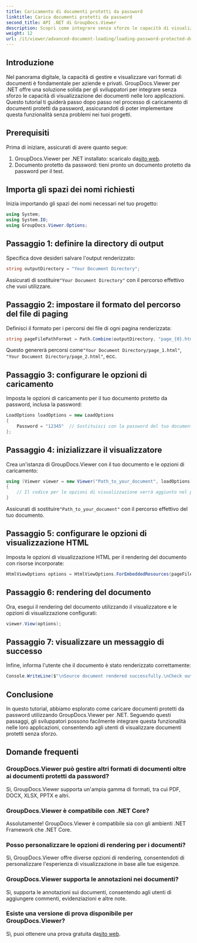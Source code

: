 ```yaml
---
title: Caricamento di documenti protetti da password
linktitle: Carica documenti protetti da password
second_title: API .NET di GroupDocs.Viewer
description: Scopri come integrare senza sforzo le capacità di visualizzazione dei documenti nelle tue applicazioni .NET con GroupDocs.Viewer. Questo tutorial fornisce una guida completa, passo dopo passo.
weight: 12
url: /it/viewer/advanced-document-loading/loading-password-protected-document/
---
```

## Introduzione

Nel panorama digitale, la capacità di gestire e visualizzare vari formati di documenti è fondamentale per aziende e privati. GroupDocs.Viewer per .NET offre una soluzione solida per gli sviluppatori per integrare senza sforzo le capacità di visualizzazione dei documenti nelle loro applicazioni. Questo tutorial ti guiderà passo dopo passo nel processo di caricamento di documenti protetti da password, assicurandoti di poter implementare questa funzionalità senza problemi nei tuoi progetti.

## Prerequisiti

Prima di iniziare, assicurati di avere quanto segue:

1.  GroupDocs.Viewer per .NET installato: scaricalo da[sito web](https://releases.groupdocs.com/viewer/net/).
2. Documento protetto da password: tieni pronto un documento protetto da password per il test.

## Importa gli spazi dei nomi richiesti

Inizia importando gli spazi dei nomi necessari nel tuo progetto:

```csharp
using System;
using System.IO;
using GroupDocs.Viewer.Options;
```

## Passaggio 1: definire la directory di output

Specifica dove desideri salvare l'output renderizzato:

```csharp
string outputDirectory = "Your Document Directory";
```
 Assicurati di sostituire`"Your Document Directory"` con il percorso effettivo che vuoi utilizzare.

## Passaggio 2: impostare il formato del percorso del file di paging

Definisci il formato per i percorsi dei file di ogni pagina renderizzata:

```csharp
string pageFilePathFormat = Path.Combine(outputDirectory, "page_{0}.html");
```

 Questo genererà percorsi come`"Your Document Directory/page_1.html"`, `"Your Document Directory/page_2.html"`, ecc.

## Passaggio 3: configurare le opzioni di caricamento

Imposta le opzioni di caricamento per il tuo documento protetto da password, inclusa la password:

```csharp
LoadOptions loadOptions = new LoadOptions
{
    Password = "12345"  // Sostituisci con la password del tuo documento
};
```

## Passaggio 4: inizializzare il visualizzatore

Crea un'istanza di GroupDocs.Viewer con il tuo documento e le opzioni di caricamento:

```csharp
using (Viewer viewer = new Viewer("Path_to_your_document", loadOptions))
{
    // Il codice per le opzioni di visualizzazione verrà aggiunto nel passaggio successivo.
}
```
 Assicurati di sostituire`"Path_to_your_document"` con il percorso effettivo del tuo documento.

## Passaggio 5: configurare le opzioni di visualizzazione HTML

Imposta le opzioni di visualizzazione HTML per il rendering del documento con risorse incorporate:

```csharp
HtmlViewOptions options = HtmlViewOptions.ForEmbeddedResources(pageFilePathFormat);
```

## Passaggio 6: rendering del documento

Ora, esegui il rendering del documento utilizzando il visualizzatore e le opzioni di visualizzazione configurati:

```csharp
viewer.View(options);
```

## Passaggio 7: visualizzare un messaggio di successo

Infine, informa l'utente che il documento è stato renderizzato correttamente:

```csharp
Console.WriteLine($"\nSource document rendered successfully.\nCheck output in {outputDirectory}.");
```

## Conclusione

In questo tutorial, abbiamo esplorato come caricare documenti protetti da password utilizzando GroupDocs.Viewer per .NET. Seguendo questi passaggi, gli sviluppatori possono facilmente integrare questa funzionalità nelle loro applicazioni, consentendo agli utenti di visualizzare documenti protetti senza sforzo.

## Domande frequenti

### GroupDocs.Viewer può gestire altri formati di documenti oltre ai documenti protetti da password?

Sì, GroupDocs.Viewer supporta un'ampia gamma di formati, tra cui PDF, DOCX, XLSX, PPTX e altri.

### GroupDocs.Viewer è compatibile con .NET Core?

Assolutamente! GroupDocs.Viewer è compatibile sia con gli ambienti .NET Framework che .NET Core.

### Posso personalizzare le opzioni di rendering per i documenti?

Sì, GroupDocs.Viewer offre diverse opzioni di rendering, consentendoti di personalizzare l'esperienza di visualizzazione in base alle tue esigenze.

### GroupDocs.Viewer supporta le annotazioni nei documenti?

Sì, supporta le annotazioni sui documenti, consentendo agli utenti di aggiungere commenti, evidenziazioni e altre note.

### Esiste una versione di prova disponibile per GroupDocs.Viewer?

 Sì, puoi ottenere una prova gratuita da[sito web](https://releases.groupdocs.com/).